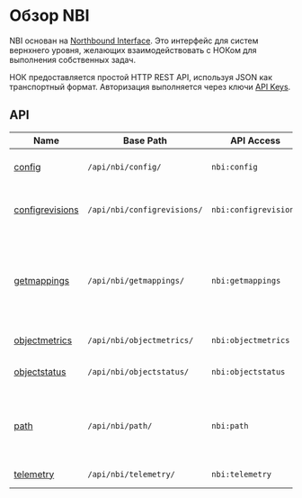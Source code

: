 # Обзор NBI

NBI основан на [Northbound Interface](https://en.wikipedia.org/wiki/Northbound_interface).
Это интерфейс для систем вернхнего уровня, желающих взаимодействовать с НОКом для выполнения собственных задач.

НОК предоставляется простой HTTP REST API, используя JSON как транспортный формат. Авторизация выполняется 
через ключи [API Keys](../../../../user/reference/concepts/apikey/index.md). 

## API

| Name                 | Base Path          | API Access | Назначение |
| ----                 | -----              | ----- | --- | 
| [config](config.md)  | `/api/nbi/config/` | `nbi:config` | Запрос конфигурации устройства |
| [configrevisions](configrevisions.md)  | `/api/nbi/configrevisions/` | `nbi:configrevisions`  | Запрос списка версии конфигурации устройства |
| [getmappings](getmappings.md)  | `/api/nbi/getmappings/` | `nbi:getmappings` | Запрос привязки идентификатора устройства к внешним системам (и обратная операция) |
| [objectmetrics](objectmetrics.md)  | `/api/nbi/objectmetrics/` | `nbi:objectmetrics` | Запрос метрик устройства |
| [objectstatus](objectstatus.md)  | `/api/nbi/objectstatus/` | `nbi:objectstatus` | Запрос доступности устройства |
| [path](path.md)  | `/api/nbi/path/` | `nbi:path` | Запрос пути по топологии между двумя устройствами или интерфейсами |
| [telemetry](telemetry.md)  | `/api/nbi/telemetry/` | `nbi:telemetry` | Отправка метрик в НОК |
